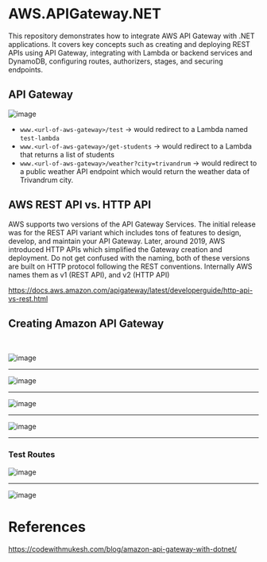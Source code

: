 # AWS.APIGateway.NET
This repository demonstrates how to integrate AWS API Gateway with .NET applications. It covers key concepts such as creating and deploying REST APIs using API Gateway, integrating with Lambda or backend services and DynamoDB, configuring routes, authorizers, stages, and securing endpoints.

## API Gateway

![image](https://github.com/user-attachments/assets/6da87510-c62d-4cce-b8f2-488e2537d7fa)


- `www.<url-of-aws-gateway>/test` → would redirect to a Lambda named `test-lambda`
- `www.<url-of-aws-gateway>/get-students` → would redirect to a Lambda that returns a list of students
- `www.<url-of-aws-gateway>/weather?city=trivandrum` → would redirect to a public weather API endpoint which would return the weather data of Trivandrum city.


## AWS REST API vs. HTTP API

AWS supports two versions of the API Gateway Services. The initial release was for the REST API variant which includes tons of features to design, develop, and maintain your API Gateway. Later, around 2019, AWS introduced HTTP APIs which simplified the Gateway creation and deployment. Do not get confused with the naming, both of these versions are built on HTTP protocol following the REST conventions. Internally AWS names them as v1 (REST API), and v2 (HTTP API)

https://docs.aws.amazon.com/apigateway/latest/developerguide/http-api-vs-rest.html

## Creating Amazon API Gateway

</br>

![image](https://github.com/user-attachments/assets/56479bb4-8bc9-469f-8c3e-5e3c44b482c2)

-----

![image](https://github.com/user-attachments/assets/bca6561f-71f5-49b6-99f0-c1547f87cd3a)

----

![image](https://github.com/user-attachments/assets/e07a5a9b-de1e-4132-b60b-020d3bd30740)

----

![image](https://github.com/user-attachments/assets/93adeecc-7e1b-4b85-b580-aae86bd1475b)


-----

### Test Routes

![image](https://github.com/user-attachments/assets/cb7d6479-9fae-48f0-945b-407e30807ed8)

------


![image](https://github.com/user-attachments/assets/359ee093-8c86-4f95-a492-b8e8f3dedf1a)


# References
https://codewithmukesh.com/blog/amazon-api-gateway-with-dotnet/
